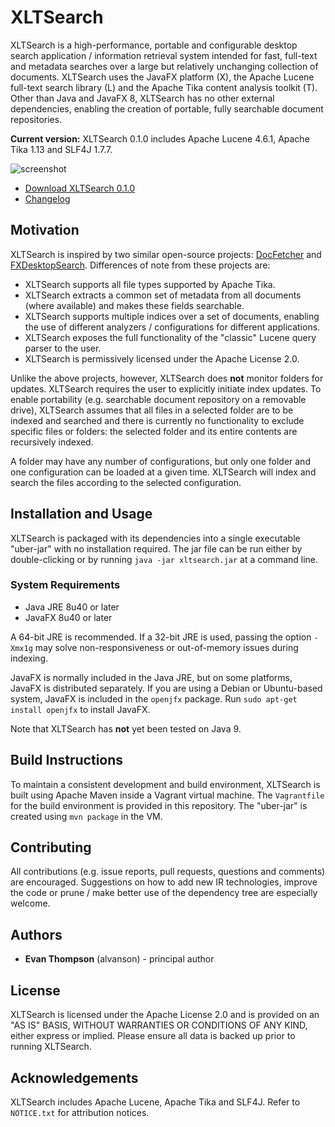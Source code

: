 XLTSearch
=========

XLTSearch is a high-performance, portable and configurable desktop search application / information retrieval system intended for fast, full-text and metadata searches over a large but relatively unchanging collection of documents.  XLTSearch uses the JavaFX platform (X), the Apache Lucene full-text search library (L) and the Apache Tika content analysis toolkit (T).  Other than Java and JavaFX 8, XLTSearch has no other external dependencies, enabling the creation of portable, fully searchable document repositories.

**Current version:** XLTSearch 0.1.0 includes Apache Lucene 4.6.1, Apache Tika 1.13 and SLF4J 1.7.7.

![screenshot](https://i.imgur.com/BGeHXj1.png)

  * [Download XLTSearch 0.1.0](https://github.com/alvanson/xltsearch/releases/download/v0.1.0/xltsearch-0.1.0.jar)
  * [Changelog](CHANGELOG.md)

Motivation
----------

XLTSearch is inspired by two similar open-source projects: [DocFetcher](http://docfetcher.sourceforge.net) and [FXDesktopSearch](https://github.com/mirkosertic/FXDesktopSearch).  Differences of note from these projects are:

  * XLTSearch supports all file types supported by Apache Tika.
  * XLTSearch extracts a common set of metadata from all documents (where available) and makes these fields searchable.
  * XLTSearch supports multiple indices over a set of documents, enabling the use of different analyzers / configurations for different applications.
  * XLTSearch exposes the full functionality of the "classic" Lucene query parser to the user.
  * XLTSearch is permissively licensed under the Apache License 2.0.

Unlike the above projects, however, XLTSearch does **not** monitor folders for updates.  XLTSearch requires the user to explicitly initiate index updates.  To enable portability (e.g. searchable document repository on a removable drive), XLTSearch assumes that all files in a selected folder are to be indexed and searched and there is currently no functionality to exclude specific files or folders: the selected folder and its entire contents are recursively indexed.

A folder may have any number of configurations, but only one folder and one configuration can be loaded at a given time.  XLTSearch will index and search the files according to the selected configuration.

Installation and Usage
----------------------

XLTSearch is packaged with its dependencies into a single executable "uber-jar" with no installation required.  The jar file can be run either by double-clicking or by running `java -jar xltsearch.jar` at a command line.

### System Requirements

  * Java JRE 8u40 or later
  * JavaFX 8u40 or later

A 64-bit JRE is recommended.  If a 32-bit JRE is used, passing the option `-Xmx1g` may solve non-responsiveness or out-of-memory issues during indexing.

JavaFX is normally included in the Java JRE, but on some platforms, JavaFX is distributed separately.  If you are using a Debian or Ubuntu-based system, JavaFX is included in the `openjfx` package.  Run `sudo apt-get install openjfx` to install JavaFX.

Note that XLTSearch has **not** yet been tested on Java 9.

Build Instructions
------------------

To maintain a consistent development and build environment, XLTSearch is built using Apache Maven inside a Vagrant virtual machine.  The `Vagrantfile` for the build environment is provided in this repository.  The "uber-jar" is created using `mvn package` in the VM.

Contributing
------------

All contributions (e.g. issue reports, pull requests, questions and comments) are encouraged.  Suggestions on how to add new IR technologies, improve the code or prune / make better use of the dependency tree are especially welcome.

Authors
-------

  * **Evan Thompson** (alvanson) - principal author

License
-------

XLTSearch is licensed under the Apache License 2.0 and is provided on an "AS IS" BASIS, WITHOUT WARRANTIES OR CONDITIONS OF ANY KIND, either express or implied.  Please ensure all data is backed up prior to running XLTSearch.

Acknowledgements
-----------------

XLTSearch includes Apache Lucene, Apache Tika and SLF4J.  Refer to `NOTICE.txt` for attribution notices.
